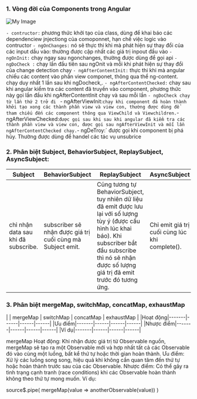 ### 1. Vòng đời của Components trong Angular

![My Image](https://encrypted-tbn0.gstatic.com/images?q=tbn:ANd9GcRYSZTzRzPOZFUROXL4jK6hSMwBJulk-Ce7XQ&s)

`- contructor:` phương thức khởi tạo của class, dùng để khai báo các dependenciew jnjectiong của comoponnet, hạn chế việc logic vào contructor
`- ngOnChanges:` nó sẽ thực thi khi mà phát hiện sự thay đổi của các input dầu vào: thường được cập nhất các giá trị inpout đầu vào
`- ngOnInit:` chạy ngay sau ngonchanges, thường được dùng để gọi api
`- ngDoCheck :` chạy lần đầu tiên sau ngOnit và mỗi khi phát hiện sự thay đổi của change detection chạy
`- ngAfterContentInit:` thực thi khi mà angular chiếu các content vào phần view componet, thông qua thể ng-content. chạy duy nhất 1 lần sau khi ngDocheck,.
`- ngAfterContentChecked:` chay sau khi angular kiểm tra các content đã truyền vào component, phương thức này gọi lần đầu khi ngAfterContentInit chạy và sau mỗi lần `- ngDoCheck chạy từ lần thứ 2 trở đi
` - ngAfterViewInit:` chạy khi component đã hoàn thành khởi tạo xong các thành phần view và view con, thường được dùng để tham chiếu đến các component thông qua ViewChild và Viewchildren.
`- ngAfterViewChecked:` được gọi sau khi sau khi angular đã kiểm tra các thành phần view và view con, được gọi sau ngAfterViewInit và mỗi lần ngAfterContentChecked chạy.
`- ngDeTroy:` được gọi khi component bị phá hủy. Thường được dùng để handel các tác vụ unsubrice

### 2. Phân biệt Subject, BehaviorSubject, ReplaySubject, AsyncSubject:

| Subject | BehaviorSubject | ReplaySubject | AsyncSubject |
|------|-------|------|------|
| chỉ nhận data sau khi đã subscribe.|subscriber sẽ nhận được giá trị cuối cùng mà Subject emit.|Cũng tương tự BehaviorSubject, tuy nhiên dữ liệu đã emit được lưu lại với số lượng tùy ý (được cấu hình lúc khai báo). Khi subscriber bắt đầu subscribe thì nó sẽ nhận được số lượng giá trị đã emit trước đó tương ứng.|Chỉ emit giá trị cuối cùng lúc khi complete().|


### 3. Phân biệt mergeMap, switchMap, concatMap, exhaustMap
| | mergeMap | switchMap | concatMap | exhaustMap |
|Hoạt động|-------|------|------|------|
|Ưu điểm|-------|------|------|------|
|Nhược điểm|-------|------|------|------|
|Ví dụ|-------|------|------|------|


mergeMap
Hoạt động: Khi nhận được giá trị từ Observable nguồn, mergeMap sẽ tạo ra một Observable mới và hợp nhất tất cả các Observable đó vào cùng một luồng, bất kể thứ tự hoặc thời gian hoàn thành.
Ưu điểm: Xử lý các luồng song song, hiệu quả khi không cần quan tâm đến thứ tự hoặc hoàn thành trước sau của các Observable.
Nhược điểm: Có thể gây ra tình trạng cạnh tranh (race conditions) khi các Observable hoàn thành không theo thứ tự mong muốn.
Ví dụ:

source$.pipe(
  mergeMap(value => anotherObservable(value))
)